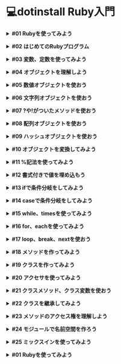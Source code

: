 # 💻dotinstall Ruby入門
**<details><summary>#01 Rubyを使ってみよう</summary>**
- 今回は、概要と公式サイト、レッスンにおいて必要となる知識、レッスンにおける環境についてみていきたいと思います。
    - 概要
        - Rubyはオブジェクト指向のスクリプト言語になります。
        - Webサービスを比較的簡単に作れるRuby on Railsを採用。
    - 公式サイト [ruby-lang.org](http://ruby-lang.org)
    - 知識
        - ローカル開発環境の構築
            - CentOS6終了につきサポート終了したため、Cloud9(クレジットカード必須)を利用するか、『はじめてのRuby』で使われている実行環境を使うのがよいでしょう。
            - ここでいう実行環境はmacOSの場合、ターミナルでも補えると推測。
                - ①ドットインストールのレッスン動画
                - ②macOSのターミナル
                - ③必要に応じてフォルダ、ファイルの作成
                - ターミナルが利用不可ならドットインストールの実行環境を利用すればよい。最後の手段として取っておこう。
        - Cloud9入門 ※クレジットカード必須→利用不可
        - UNIXコマンド入門
            - Ruby入門と平行して学習しよう。
    - 環境
        - ローカル開発環境(ターミナルを使用)
        - フォルダはdotinstall.ruby
        - irb
            - これを使うと、インタラクティブにRubyを操作していくことができます。コードの見通しが悪くなりますが、少し何かを試したいという場合には便利なので知っておくといいでしょう。
            - 「irb」打つとコマンドラインで命令が打てるので、ここで試して実行結果を確認することができます。
            
            ```ruby
            % irb
            irb(main):001:0> p "hello"
            "hello"
            => "hello"                                       
            irb(main):002:0>
            ```
            
            - 抜けるときは「exit」。
            
            ```ruby
            % irb
            irb(main):001:0> p "hello"
            "hello"
            => "hello"                                       
            irb(main):002:0> exit
            yoshiwo@Yoshiwos-MacBook-Pro ruby_lessons %
            ```
            
            - インタラクティブ
                - **①**相互に作用するさま。
                - **②**情報の送り手と受け手が相互に情報をやりとりできる状態。現在のコンピューターによる情報処理の形式。対話型。
        - ri
            - このコマンドを使うと、知りたい命令やオブジェクトのドキュメントを見ることができます。例えば「ri Array」としてあげるとArrayオブジェクトに関する情報が出てきます。
            
            ```ruby
            = Array < Object
            
            ------------------------------------------------------------------------
            = Includes:
            Enumerable (from ruby core)
            
            (from ruby core)
            ------------------------------------------------------------------------
            An Array is an ordered, integer-indexed collection of objects, called
            elements.  Any object may be an Array element.
            ……続く
            ```
            
            - 英語になっていますが、例も豊富なので何かわからないことがあった時に調べてみるのもいいかと思います。
            - 「q」キーで押すと抜けることができます。</details>

**<details><summary>#02 はじめてのRubyプログラム</summary>**
- お約束ではありますが、hello worldと表示させてみます。
    - とは言っても簡単で、(エディターに)print “hello world”と書いてあげればいいです。
    
    ```ruby
    print "hello world"
    ```
    
    - 実行には(ターミナルで)rubyコマンドを使ってあげて、ファイル名を渡してあげればOKです。
    
    ```ruby
    % ruby hello.rb
    hello world
    ```
    
    - printは渡したオブジェクトを文字列にして表示させるための命令になります。
    - ダブルクォーテーション(””)は文字列を表現するための記法なので覚えておきましょう。
    - 今は1行しかプログラムがありませんが、複数行書いた場合は基本的に上から実行されていきます。
    - 命令の区切りにはセミコロン(;)も使えたりするのですが、改行があれば省略できるので、1行に複数の命令を書きたい時くらいしか使わないということも覚えておきましょう。
    - コメントの書き方は、パウンド記号(#)の後がコメントになるので、動作に影響を与えないメモ書きを書いておくのに便利かと思います。
    - また、複数行一気にコメントにしたい場合には、=beginと=endで囲ってあげましょう。そうすることで動作に関係ない埋め込みドキュメントとして認識されるので、こちらを使ってもいいかと思います。
    - printと似たような命令で、putsとpがあるので、そちらもついでに勉強しておきましょう。
    - putsはprintと似たような動作をするのですが、改行が付くという特徴があります。
    - pは、主にデバッグ用に使われます。オブジェクトの種類がわかりやすいように表示してくれる命令です。なので、単にhello worldだけでなくて、これは文字列だよと分かりやすいように、ダブルクォーテーションで囲われて表示されています。
    
    ```ruby
    # コメント
    
    =begin
    コメント
    コメント
    コメント
    コメント
    =end
    
    print "hello world"
    puts "hello world" # +改行
    p "hello world" # デバッグ用
    ```

-　要点まとめ
    - はじめてのRubyプログラム
    - プログラムの実行
    - コメント
    - print, puts, p</details>

**<details><summary>#03 変数、定数を使ってみよう</summary>**
- 変数について。
    - 変数はデータにつけるラベルのようのものです。変数を使うことで、複雑なデータにわかりやすい名前をつけたり、その名前で計算や使い回しができたりするので見ていきましょう。
    - シンプルな例ですが、前回のプログラムを変数を使って書き換えてみたいとも思います。
        - hello worldという値にmsgという変数を割り当ててあげましょう。msgはmessageの省略形。
        - 変数にはルールがあって、英小文字もしくはアンダーバー(_)で始めないといけないというルールがあります。
        - 変数には何回でも値を割り当てることができます。例えば、msg = “hello world again’のように、あとで値を書き換えて再度表示してみると、今度はputs msgではhello world againが表示されます。
        
        ```ruby
        # 変数
        # 変数名は 英小文字 または _ から始める
        
        msg = "hello world"
        puts msg
        
        msg = "hello world again"
        puts msg
        ```
        
        ```ruby
        % ruby hello.rb
        hello world
        hello world again
        ```
        
        - 変数は実はもう少し奥が深いのですが、まずは基本としてこの辺りを押さえておいてください。
- 定数について。
    - 定数も変数と同じで値に付けるラベルなのですが、変数と違ってプログラム中で値を書き換えて欲しくないものに対して使います。
    - 定数の名前の付け方にもルールがあり、最初が英小文字でないといけません。
    - 慣習的に全部大文字にすることが多いです。
    - 定数を書き換えるとおかしなことになりますので、見てみましょう。
    
    ```ruby
    # 変数
    # 変数名は 英小文字 または _ から始める
    
    # msg = "hello world"
    # puts msg
    
    # msg = "hello world again"
    # puts msg
    
    # 定数
    # - 英大文字
    
    VERSION = 1.1
    puts VERSION
    
    VERSION = 1.2
    puts VERSION
    ```
    
    ```ruby
    % ruby hello.rb
    1.1
    hello.rb:16: warning: already initialized constant VERSION
    hello.rb:13: warning: previous definition of VERSION was here
    1.2
    ```
    
    - 最初に1.1と表示されるのですが、その後に警告が出ているのがわかります。Rubyでは警告は出してくれますが、そこで処理が止まるわけではなく、実際にはこのように値が書き変わって表示されてしまうので、その点に注意しつつ、警告を無視せずにきちんと対処するようにしておいてください。
- 要点まとめ
    - 変数
    - 定数</details>

**<details><summary>#04 オブジェクトを理解しよう</summary>**
- 用語について整理しておきましょう
    - まず大事なのは、Rubyではすべての値がオブジェクトになっているという点です。
    - 前回の例で言うと、"hello world”や1.1が値なので、これらはオブジェクトという意味ですね。
    - オブジェクトは何かということですが、この時点では便利な命令をいろいろ持っているデータ型だと思っておいてください。
    - 例えば”hello world”は、これはオブジェクトなので、後ろに付けられる便利な命令がいろいろ用意されていて、.lengthを付ければ文字数を返してくれます。また、.reverseという命令をつけてあげると、文字列を逆順にした文字列を返します。
    - 1.1についても同じで、こちらもオブジェクトなので、.roundという命令を付けてあげると四捨五入して1を返します。.floorという命令を付けてあげると小数点以下を切り捨ててくれるので、こちらも1を返します。
    - Rubyではこうした便利な命令をオブジェクトの種類によってたくさん用意していて、その命令のことをMethod(メソッド)と呼ぶので、用語として覚えておいてください。
    - どのメソッドが使えるかは、その値がどの種類のオブジェクトに属しているかによって変わってきます。
    - そのオブジェクトの種類のことをクラスと言って、Rubyは文字列に関するStringクラス、1.1のような浮動小数点数の場合はFloatクラスと、たくさんのクラスが用意されています。
    - Rubyではこれらのクラスの扱いに慣れていくことで、思った通りのプログラミングができるようになっていきます。
    - オブジェクトの種類はクラスと言うのですが、1.1や”hello world”などの実際の値のことはインスタンスと呼ぶので、用語として覚えておいてください。
- 要点まとめ
    - オブジェクト
    - クラス
    - メソッド
    - インスタンス</details>

**<details><summary>#05 数値オブジェクトを使おう</summary>**
- 数値に関するオブジェクトについて、もう少し詳しく見ていきましょう。
    - 表現方法は、32や4.8といった具合に書いていけばOKです。
    - オブジェクトがどのクラスに属していて、どのようなメソッドを持っているかを調べる方法について見ていきましょう。
        - とは言っても簡単で、.classメソッド、.methodsメソッドを使えばOKです。
        
        ```ruby
        # 数値
        # 32 4.8
        
        p 4.8.class
        p 4.8.methods
        ```
        
        ```ruby
        % ruby hello.rb
        Float # クラスの種類
        [:zero?, :angle, :**, :<=>, :-@, :phase, :<=, :>=, :==, :===, :nan?,
         :infinite?, :finite?, :next_float, :prev_float, :eql?, :%, :*, :+,
         :inspect, :-, :/, :<, :>, :to_int, :to_s, :to_i, :to_f, :to_r, :divmod,
         :fdiv, :quo, :coerce, :modulo, :numerator, :denominator, :rationalize,
         :magnitude, :abs, :floor, :ceil, :arg, :round, :truncate, :positive?,
         :negative?, :hash, :polar, :dup, :imaginary, :imag, :+@, :to_c, :abs2,
         :real, :conjugate, :conj, :real?, :singleton_method_added, :div, :integer?,
         :clone, :i, :remainder, :nonzero?, :step, :rectangular, :rect, :between?,
         :clamp, :singleton_class, :itself, :taint, :tainted?, :untaint, :untrust,
         :untrusted?, :trust, :methods, :singleton_methods, :protected_methods,
         :private_methods, :public_methods, :instance_variables, :instance_variable_get,
         :instance_variable_set, :instance_variable_defined?, :remove_instance_variable,
         :instance_of?, :kind_of?, :is_a?, :display, :public_send, :class, :frozen?,
         :then, :tap, :yield_self, :extend, :method, :public_method, :singleton_method,
         :define_singleton_method, :=~, :!~, :nil?, :respond_to?, :freeze, :object_id,
         :send, :to_enum, :enum_for, :__send__, :!, :instance_eval, :instance_exec,
         :!=, :equal?, :__id__] # メソッドの紹介
        ```
        
        - たくさん出てきましたが、4.8はFloatクラスで、メソッドはこういったものがあるよ、というのがわかります。
        - **や=~などの記号もメソッドであることに注意しておいてください。
- 代表的なメソッドについて。
    - 四則演算
        - 足し算 は +、引き算は -、掛け算は *、割り算は /を使えばOKです。
        - 余りについては %、べき乗は **を使います。
            - 例を見ていきましょう。
            
            ```ruby
            # 数値
            # 32 4.8
            
            # p 4.8.class
            # p 4.8.methods
            
            # + - * / % **
            
            p 10 + 3
            p 10 * 3
            p 2.4 * 2 # 浮動小数点数についてもつかえるのでこのような書き方もできます。
            p 10 / 3 # 3 商は普通に/にする。
            p 10 % 3 # 1 余りの場合は%にする。
            p 10.0 / 3 # 10割る3を3.33333...にしたい場合は、どちらかを浮動小数点数にしてあげればよいので、「10.0 / 3」とすればOKです。
            p Rational(2, 5) + Rational(3, 4) #Rubyでは有理数(分数)の扱いもできて、その場合はRationalを使ってあげてください。
            # 例えば、2 / 5を表現したい場合には「Rational(2, 5)」と書けばOKです。
            # 分数同士の計算もできるので「5分の2足す4分の3」の場合は「Rational(2, 5) + Rational(3, 4)」と書きます。
            p 2/5r + 3/4r # Rationalは短い書き方が用意されていて、5分の2の場合は「2/5r」と書きます。
            ```
            
            ```ruby
            % ruby hello.rb
            13
            30
            4.8
            3
            1
            3.3333333333333335
            (23/20)
            (23/20)
            ```
            
        - Floatクラスに関しては、前回も言いましたが、四捨五入や小数点以下の切り捨て切り上げなどができたりします。
            - どういうメソッドを使うかというと、四捨五入の場合はround、そして小数点以下切り捨ての場合はfloor、小数点以下の切り上げの場合はceil(シール)という命令を使ってあげてください。
            
            ```ruby
            p 52.6.round #四捨五入
            p 52.6.floor # 小数点以下切り捨て
            p 52.6.ceil # 小数点以下切り上げ
            ```
            
            ```ruby
            % ruby hello.rb
            53
            52
            53
            ```
            
        - 質問:小数点の掛け算がキリの悪い数値になるのは何故ですか？
            - 先生:実はコンピュータは数値を2進数で扱っていますので、10進数で表している数値をそのまま扱うことができません。特に小数点の扱いは限りなく近い数値という形でしか表現できず、今回もそれが原因でキリの悪い数値が出力されてしまっているのかなと思います。
- 要点まとめ
    - .class、.methods
    - 演算方法
    - 便利なメソッド</details>

**<details><summary>#06 文字列オブジェクトを使おう</summary>**
- 文字列オブジェクトについて。
    - 文字列はダブルクォーテーションで囲ってあげればOKです。もしくはシングルクォーテーションで囲っても文字列オブジェクトになるので、覚えておいてください。
    - ただ両者には違いがあって、ダブルヲーテーションの場合は特殊文字が使える、式展開ができる、という特徴があったりします。
        - 例えば”hello world”という文字列オブジェクトがあって、その中で改行やタブを表現したかった場合。
            - ダブルクォーテーションの中だったら\nで改行、\tでタブを表現することができます。
            - 同じことをシングルクォーテーションでやろうとすると改行やタブになりません。
            - 改行やタブ以外にも特殊文字はあるのですが、よく使うのはこの辺りかと思います。
            
            ```ruby
            # 文字列
            # "" 特殊文字 式展開
            # ''
            
            puts "hell\no worl\td"
            puts 'hell\no worl\td'
            ```
            
            ```ruby
            % ruby hello.rb
            hell
            o worl	d
            hell\no worl\td
            ```
            
            - シングルクォーテーションで囲った方に関しては、\nや\tがそのまま表示されているのでこういった違いがあるということを先ずは覚えておいてください。
    - 式展開についても例を出していきましょう。
        - 例えばpriceという文字列を書いたあとに#{}と書いてあげます。
        - #{}の中は、Rubyの式が評価されてそのまま表示されるので、例えば#{3000 * 4}としてあげると掛け算した結果がpriceの後に続けて表示されるはずです。シングルクォーテーションだとそのような展開はされないので、単に#{3000 * 4}とそのまま出てくるはずです。
        
        ```ruby
        puts "price #{3000 * 4}"
        puts 'price #{3000 * 4}'
        ```
        
        ```ruby
        % ruby hello.rb
        price 12000
        price #{3000 * 4}
        ```
        
        - このように式展開もできると覚えておいてください。
        - 当然、整数などを展開することもできるので、変数nameがあり文字列の中でnameを展開したい場合には”hello #{name}”としてあげてください。
        
        ```ruby
        name = "yoshiwo"
        puts "hello #{name}"
        ```
        
        ```ruby
        % ruby hello.rb
        hello yoshiwo
        ```
        
    - 文字列オブジェクトでよく使うメソッドについて。
        - + が連結、* が繰り返し。
        
        ```ruby
        # + 連結 * 繰り返し
        puts "hello" + "world"
        puts "hello" * 10
        ```
        
        ```ruby
        % ruby hello.rb
        helloworld
        hellohellohellohellohellohellohellohellohellohello
        ```

- 要点まとめ
    - 文字列の表現方法
    - 特殊文字
    - 式展開
    - 文字列の演算</details>

**<details><summary>#07 ?や!がついたメソッドを使おう</summary>**
- Rubyのメソッドでよく見掛けることになる!、?が付いたメソッドについての説明。
    - 例えば文字列を大文字にするためのメソッド、upcase。よくにたメソッドでupcase!があります。この2つの違いは、upcaseは文字列を大文字にしたものを返すだけ、upcase!は文字列を大文字にしたものを返しつつ、元の文字列も大文字に書き換えるという違いがあります。こうした!が付いたメソッドを大元のオブジェクトを書き換えてしまうという意味で、「破壊的なメソッド」と呼ぶので、覚えておいてください。
    
    ```ruby
    # !
    # - upcase
    # - upcase! 破壊的なメソッド
    
    name = "yoshiwo"
    puts name.upcase # 文字列を大文字にしたものを返すだけ
    puts name
    puts name.upcase! # 文字列を大文字にしたものを返しつつ、元の文字列も大文字に書き換えてしまう
    puts name
    ```
    
    ```ruby
    % ruby hello.rb
    YOSHIWO
    yoshiwo
    YOSHIWO
    YOSHIWO
    ```
    
    - 他にも全て小文字にするためのdowncaseや、文字順を逆にするためのreverseなどいろいろあるので、興味のある人は調べておいてください。
    - ?が付くメソッドは、真偽値を返すメソッドです。真偽値はtrueまたはfalseですが、条件判定や論理演算に使われるので、こういったメソッドにも慣れておきましょう。
    - 例えば文字列オブジェクトが空かどうかを調べるメソッドがあって、その場合はname.empty?と使ってあげてください。このような判定をすることで、ユーザーから入力された名前が空だったら何か別の名前にするといった処理も可能になります。
    - 他にも特定の文字が含まれているかどうかを調べるinclude?メソッドは、こちらも?が付いているので真偽値を返します。例えば、gが含まれているかどうか調べてみましょう。含まれていればtrue、含まれていなければfalseを返します。こういったメソッドにも慣れておいてください。
    
    ```ruby
    # ? 真偽値 true false
    
    name = "yoshiwo"
    p name.empty? # 文字列オブジェクトが空かどうかを調べる
    p name.include?("g") #特定の文字(今回は小文字の「g」)が含まれているかどうかを調べる
    ```
    
    ```ruby
    % ruby hello.rb
    false
    false
    ```

- 要点まとめ
    - 破壊的メソッド
    - 真偽値を返すメソッド</details>

**<details><summary>#08 配列オブジェクトを使おう</summary>**
- 複数のオブジェクトをまとめることができる配列オブジェクトについて見ていきましょう。
    - 例えばいろいろな色の名前をcolorsという変数にまとめたかったとします。
        - 配列の作り方なのですが、[ ]大括弧の中にそれぞれの要素を書いていってあげればOKです。文字列や文字列に数値を混ぜたり、配列の中に配列を入れることもできるので、覚えておいてください。
        - 要素へのアクセスの仕方は、最初の要素にはcolors[0]、次の要素にはcolors[1]、その次の要素にはcolors[2]......といった具合にアクセスできるので覚えておいてください。
        - [ ] 大括弧の中の数値を添字(そえじ)と言うので、これも覚えておいてください。
        - 添字はマイナスの値も指定することができます。colors[-1]は末尾、colors[-2]は末尾の1つ前......とアクセスできるので覚えておきましょう。
        - 範囲を指定することもできます。colors[0..2]とすると、color[0]からcolors[2]までを引っ張ってくれます。
        - もう1つ似たような書き方に、.を1つ増やしたcolors[0...2]があります。これは0から2の直前までになるので、これも覚えておきましょう。
        - 添字にcolors[5]のように範囲外の数値を指定すると、nilというオブジェクトが返ってきます。nilは何もないという意味の特殊なオブジェクトで、よく出てくるので覚えておいてください。
        
        ```ruby
        # 配列
        
        colors = ["red", "blue", "yellow"]
        
        p colors[0] # 大括弧の中の数値を添字と言う
        p colors[-1]
        p colors[0..2]
        p colors[0...2]
        p colors[5] # nil
        ```
        
        ```ruby
        % ruby hello.rb
        "red"
        "yellow"
        ["red", "blue", "yellow"]
        ["red", "blue"]
        nil
        ```
        
        - 要素の書き換えや追加は、書き換えをしたい場合にはcolors[0] = “pink” と書けばOKです。
        - 範囲を指定したい場合には、colors[1..2] = [”white”, “black”]で、一気に書き換えることもできるので覚えておきましょう。
        - 要素の末尾に何らかの要素をくっつけたい場合には、pushメソッドが使えます。
        - pushはよく使うので、colors << “silver” という書き方もできるので、覚えておきましょう。
        
        ```ruby
        colors = ["red", "blue", "yellow"]
        
        colors[0] = "pink"
        colors[1..2] = ["white", "black"]
        colors.push("gold")
        colors << "silver"
        p colors
        ```
        
        ```ruby
        % ruby hello.rb
        ["pink", "white", "black", "gold", "silver"]
        ```
        
        - 他によく使うメソッドとしては、要素の数を示すsize、要素の並び替えをしてくれるsortといったものもあるので、そちらも覚えておきましょう。
        
        ```ruby
        colors = ["red", "blue", "yellow"]
        
        p colors.size
        p colors.sort # アルファベット順にソートされる
        ```
        
        ```ruby
        % ruby hello.rb
        3
        ["blue", "red", "yellow"]
        ```

- 要点まとめ
    - 配列の表現方法
    - 要素へのアクセス方法
    - push
    - size
    - sort</details>

**<details><summary>#09 ハッシュオブジェクトを使おう</summary>**
- ハッシュというオブジェクトについて見ていきましょう。
    - ハッシュはキーと値をペアにしてまとめておくことができるオブジェクトです。
    - 例えばゲームスコアを考えてみましょう。taguchiさんが200点で、fkojiさんが400点だった場合、名前とスコアをペアにして管理したいと思います。その場合はハッシュを使えば便利なので作り方を見ていきましょう。
        - scoresという変数で管理して、ハッシュは{ }波括弧で囲います。
        - キーと値を書くのですが、それぞれを結びつけるには => を使います。
        - あとはカンマ区切りで書けばいいので、scores = {”taguchi” => 200, “fkoji” => 400}といった形になります。
        - “taguchi”、”fkoji”などのキーは、シンボルオブジェクトがよく使われます。
        - シンボルは:から始まる識別子のようなオブジェクトで、文字列を使うより動作が高速でRubyではよく使われるので覚えておいてください。
        - ハッシュをシンボルに書き換えると、{:taguchi => 200, :fkoji => 400}になります。
        - シンボルを使ったハッシュはよく使われるので、短い記法が用意されています。{taguchi: 200, fkoji: 400}
        - いろいろな書き方があるのですが、どれも使えるようにしておいてください。
        
        ```ruby
        # ハッシュ
        # - key / value
        
        # taguchi 200
        # fkoji 400
        
        scores = {"taguchi" => 200, "fkoji" => 400}
        scores = {:taguchi => 200, :fkoji => 400}
        scores = {taguchi: 200, fkoji: 400}
        ```
        
        - ハッシュのそれぞれの要素へのアクセスは、配列と同じように[ ]大括弧ですることができます。
        - 例えば、scoresにキーである:taguchiを与えると、その値である200を引っ張ってくることができます。
        - 値の書き換えもできます。fkojiさんのスコアが本当は600点だった場合はscores[:fkoji] = 600と書き換えればOKです。
        
        ```ruby
        # ハッシュ
        # - key / value
        
        # taguchi 200
        # fkoji 400
        
        # scores = {"taguchi" => 200, "fkoji" => 400}
        # scores = {:taguchi => 200, :fkoji => 400}
        scores = {taguchi: 200, fkoji: 400}
        
        p scores[:taguchi]
        scores[:fkoji] = 600
        p scores
        ```
        
        ```ruby
        % ruby hello.rb
        200
        {:taguchi=>200, :fkoji=>600}
        ```
        
    - さらに便利なメソッドもたくさんあるのでいくつか見ていきましょう。
        - 要素の数を引っ張ってくるにはscores.sizeメソッドを使ってください。
        - キーの一覧を引っ張ってきたい場合はscores.keys、値の一覧だけ引っ張ってきたい場合はscores.valuesが使えます。もしくはそのキーがあるかどうかはscores.has_key?で調べることができるのでこういったメソッドも使えるようにしておきましょう。
        
        ```ruby
        scores = {taguchi: 200, fkoji: 400}
        
        p scores.size
        p scores.keys
        p scores.values
        p scores.has_key?(:taguchi)
        ```

- 要点まとめ
    - ハッシュの表現方法
    - 要素へのアクセス方法
    - size
    - keys
    - values
    - has_key?</details>

**<details><summary>#10 オブジェクトを変換してみよう</summary>**
- いろいろな種類のオブジェクトを相互に変換したい場合を見てみましょう。
    - 例えば、xが50で、yが”3”という文字列だったとします。この時、xとyを足そうとして「p x + y」としてもうまくいかないはずです。
    
    ```ruby
    # 変換
    
    x = 50
    y = "3"
    
    p x + y
    ```
    
    ```ruby
    % ruby hello.rb
    hello.rb:6:in `+': String can't be coerced into Integer (TypeError)
    	from hello.rb:6:in `<main>'
    
    # x が数値で y が文字列だからそうなっているという意味です
    ```
    
    - x が数値で y が文字列だからです。
    - x と y を足して 53 にしたかった場合、y を数値にしてあげる必要があります。
        - もし整数に変換したい場合は、to integer という意味で「y.to_i」としてください。
        - もし浮動小数点数にしたい場合は、to float という意味で「y.to_f」としてあげてください。
    - x + y の足し算で 53 にするのではなくて、 x を文字列にしてあげて「503」にしたい場合は、逆に x の方を string にしたいので「x.to_s」としてあげればOKです。
    
    ```ruby
    # 変換
    
    x = 50
    y = "3"
    
    p x + y.to_i # to integer 整数に 
    p x + y.to_f # to float 浮動小数点数に
    p x.to_s + y # to string 文字列に
    ```
    
    ```ruby
    % ruby hello.rb
    53
    53.0
    "503"
    ```
    
    - このように違う種類のオブジェクトに変換することはよく行うので、覚えておいてください。
- ハッシュと配列の相互変換について見ておきましょう。例えば、scoresをシンボルを使ってscores = {taguchi: 200, fkoji:400} のようにハッシュで表現してみましょう。
    - これを配列に表現するには to Array(配列に) という意味で「scores.to_a」としてあげてください。こうしてあげると、キーと値が配列になった配列になります。
    
    ```ruby
    scores = {taguchi: 200, fkoji: 400}
    
    p scores.to_a
    ```
    
    ```ruby
    % ruby hello.rb
    [[:taguchi, 200], [:fkoji, 400]]
    ```
    
    - この配列をハッシュに戻すには、 to Hash という意味で「scores.to_a.to_h」とするので覚えておきましょう。
    
    ```ruby
    scores = {taguchi: 200, fkoji: 400}
    
    p scores.to_a.to_h
    ```
    
    ```ruby
    % ruby hello.rb
    {:taguchi=>200, :fkoji=>400}
    ```
    
    - こうした変換はよく行うので慣れておくようにしましょう。
- 要点まとめ
    - to_i # 整数化
    - to_f # 浮動小数点数化
    - to_a # 配列化
    - to_h # ハッシュ化</details>

**<details><summary>#11 %記法を使ってみよう</summary>**
- %を使った便利な記法についていくつか見ていきましょう。
    - 文字列を “hello” のように “” で囲ったり、式展開などが必要ない場合は ‘’ で囲ってきました。実は別の記法も用意されていて “” で囲った文字列は %Q()を使い、 %Q(hello) と書くことができます。もしくはQを省略して %(hello) でも “hello” と同じ意味になので覚えておいてください。
    - ‘’ で囲った ‘hello’ は小文字の q で %q(hello) と書くことができるので覚えておきましょう。
    
    ```ruby
    # %
    
    puts "hello"
    puts 'hello'
    
    puts %Q(hello) # puts "hello" と同じ
    puts %(hello) # puts "hello" と同じ
    puts %q(hello) # puts 'hello' と同じ
    ```
    
    - これだけだと何が便利なのかわかりづらいですが、実は文字列の中で区切り文字を使いたい場合は % を使った記法の方が見やすかったりします。
        - 例えば “” ダブルクォーテーションの中で “ ダブルクォーテーションを使いたかったり、’’ シングルクォーテーションの中で ‘ シングルクォーテーションを使いたい場合、「これらは区切り文字ではないよ」という意味で \ をつけてあげる必要があったりします。
        - 一方、 % の記法の場合はそうする必要はなく、 “ や ‘ をそのまま書けるので覚えておいてください。
        
        ```ruby
        # %
        
        puts "he\"llo" # \ が必要
        puts 'he\'llo' # \ が必要
        
        puts %Q(he"llo) # そのまま " が書ける
        puts %(he"llo) # そのまま " が書ける
        puts %q(he'llo) # そのまま ' が書ける
        ```
        
        ```ruby
        % ruby hello.rb
        he"llo
        he'llo
        he"llo
        he"llo
        he'llo
        ```
        
        - どちらも使えるようにしておくとよいかと思います。
- それからもう一つの記法ですが、配列で文字列を管理したい場合、今まで "" ダブルクォーテーションだった場合は ["red", "blue"] のように書いてきましたし、'' シングルクォーテーションの場合は ['red', 'blue'] と書いてきたかと思います。
    - こちらにも便利な記法が用意されていて "" ダブルクォーテーションで囲った文字列からなる配列は %W(red blue) と書いていけば全くこちらと同じ意味になります。
    - そして '' シングルクォーテーションで囲った ['red', 'blue'] の配列の場合は、小文字の w で %w(red blue) と書けばいいので、" や ' をたくさん書くのが面倒な場合はこういう書き方もできると覚えておいてください。
    
    ```ruby
    p ["red", "blue"]
    p ['red', 'blue']
    
    p %W(red blue) # "" ダブルクォーテーションの時は大文字のW
    p %w(red blue) # '' シングルクォーテーションの時は小文字のw
    ```
    
    ```ruby
    % ruby hello.rb
    ["red", "blue"]
    ["red", "blue"]
    ["red", "blue"]
    ["red", "blue"]
    ```

- 要点まとめ
    - %Q 、%q
    - %W 、%w</details>

**<details><summary>#12 書式付きで値を埋め込もう</summary>**
- 書式付きで文字列に値を埋め込む方法
    - 「”文字列” % 値」と書く。
    - 文字列には値の種類に応じて特殊な記号で埋め込んでいくのですが
        - 文字列だったら、 %s
        - 整数だったら、 %d
        - 浮動小数点数だったら、 %f を使います。
        - 他にもあるのですが、3つを基本として押さえておきましょう。
    
    ```ruby
    # "文字列" % 値
    # %s
    # %d
    # %f
    
    p "name: %s" % "taguchi"
    ```
    
    ```ruby
    % ruby hello.rb
    "name: taguchi"
    ```
    
    - %s に書式を指定することもできて、たとえば %10s とすると 10 桁分の幅を確保してこちらを表示してくれます。
    - なお 10 桁分を確保しつつ左寄せにしたい場合はこちらに - を付けて %-10s としてあげればいいので、これらの違いを実行して確かめてみましょう。
    
    ```ruby
    p "name: %s" % "taguchi"
    p "name: %10s" % "taguchi" # 10桁分の幅を確保して表示
    p "name: %-10s" % "taguchi" # 10桁分を確保しつつ、左寄せで表示
    ```
    
    ```ruby
    % ruby hello.rb
    "name: taguchi"
    "name:    taguchi"
    "name: taguchi   "
    ```
    
    - こうした書式も使えるようにしておきましょう。
- 数値について
    - 例えば id と rate を表示したい、そして id の場合は整数で rate の場合は浮動小数定数だった場合は "id: %d, rate: %f" としてあげましょう。
    
    ```ruby
    p "id: %d, rate: %f" % [355, 3.284]
    ```
    
    ```ruby
    % ruby hello.rb
    "id: 355, rate: 3.284000"
    ```
    
    - 書式なのですが、例えば id の方は 5 桁にしたいけれど 5 桁に満たなくて、 0 で埋めて欲しいという場合は %05d と書いてあげてください。
    - %f の方なのですが、全体の文字数が 10 文字、そのうち小数点以下が 2 文字という場合には %10.2f と指定してあげれば OK です。
    
    ```ruby
    p "id: %05d, rate: %10.2f" % [355, 3.284]
    ```
    
    ```ruby
    % ruby hello.rb
    "id: 00355, rate:       3.28"
    ```
    
    - ちなみに、こういった書式は printf や sprintf で使えることも覚えておくとよいでしょう。
        - printf は書式付きで文字列を表示するための命令です。
        - 「"文字列" % 値」の % は , にすればいいので printf("name: %10s", "taguchi") とします。
        
        ```ruby
        # printf
        # sprintf
        
        printf("name: %10s\n" , "taguchi")
        printf("id: %05d, rate: %10.2f\n", 355, 3.284)
        
        # わかりやすくするために \n で改行を付ける
        ```
        
        ```ruby
        % ruby hello.rb
        name:    taguchi
        id: 00355, rate:       3.28
        
        # \nの改行なしの場合
        % ruby hello.rb
        name:    taguchiid: 00355, rate:       3.28
        ```
        
        - sprintf は表示するのではなく、文字列を返してくれる命令になります。
        
        ```ruby
        p sprintf("name: %10s\n" , "taguchi")
        p sprintf("id: %05d, rate: %10.2f\n", 355, 3.284)
        ```
        
        ```ruby
        % ruby hello.rb
        "name:    taguchi\n"
        "id: 00355, rate:       3.28\n"
        ```
        
    - こうした書式付きでいろいろな値を表示するというのはよく行うので、基本としてこの辺りを押さえておきましょう。
- 質問:文字列に「％」を含めるにはどうすればよいですか？
    - 先生:%自身を出力するには%%とします。
- 質問:書式付きで値を埋め込むメリットがわかりません。
    - 先生:先ずは動画のサンプルのような「桁(書式)を指定するのが簡単」であることがあげられます。
    
    ```ruby
    "id: %05d, rate: %10.2f"
    ```
    
    - このような感じで、「5桁に合うように0で埋める（%05d）」や「小数点以下を2桁にする（２番目の%)」は、埋め込みを使わなくても数値を文字列に変換して工夫すればできないことはないのですが、かなり煩雑になってしまいます。なので、この「書式指定機能」はかなり便利なのです。
    - 加えまして、見た目の見通しが良くなる、のも大きなメリットです。例えば上のような数値でなくて文字列であったとしても
    - 例えば
    
    ```ruby
    "こんにちは"+personA+"さん、私は"+personB+"です。彼は"+personC+"です。"
    ```
    
    - よりも、
    
    ```ruby
    "こんにちは%sさん、私は%sです。彼は%sです。" % [personA,personB,personC]
    ```
    
    - のほうがすっきりしてみませんか。上だと変数が多くなるとどちらが”の内側なのか判断しづらくなりバグの原因になります。
    - こんな感じで書式付きの値の埋め込みには、簡潔に数値の表現を指定できる、見通しが良くなる、メリットがありますので、ぜひ活用してくださいね。
- 要点まとめ
    - “文字列” % 値
    - %s 、%d 、%f
    - printf 、sprintf</details>

**<details><summary>#13 ifで条件分岐をしてみよう</summary>**
- score が 80 より大きかった時に何らかのメッセージを出すと書いてあげましょう。
    - その場合は if のあとに条件を続けてあげて、score > 80 が真だった場合（つまり true だった場合）に行う処理を then 以下に書いてあげれば OK です。
    - ちなみに score > 80 に合致した場合はこの処理なのですが、合致しなかった場合の処理も書くことができて、その場合は else と書いてあげて else 以下にその場合の処理を書いてあげましょう。
    - ちなみに条件を繋げていくこともできて、その場合は elsif と書いてあげて条件を書いてあげてください。
    - たとえば 80 より大きくないけれど 60 より大きかった場合に何らかのメッセージを表示したい場合は「elsif score > 60 then … 」と書いてあげれば OK でしょう。
    
    ```ruby
    # if
    
    if score > 80 then
      puts "great!"
    elsif score >60 then
      puts "good!"
    else
      puts "so so ...!"
    end
    ```
    
    - ちなみに then は省略できるので覚えておきましょう。
    
    ```ruby
    # if
    # then は省略可能
    
    if score > 80
      puts "great!"
    elsif score >60
      puts "good!"
    else
      puts "so so ...!"
    end
    ```
    
    - ユーザーから入力を受け付けてみましょう。そのためのメソッドは gets です。
    - ただ、 gets で受け取るのは文字列になるのでそれを数値に変換してあげないといけません。なので、「gets.to_i」とします。
    
    ```ruby
    # if
    
    score = gets.to_i # .to_i で整数化
    
    if score > 80 then
      puts "great!"
    elsif score >60 then
      puts "good!"
    else
      puts "so so ...!"
    end
    ```
    
    ```ruby
    % ruby hello.rb
    88
    great!
    % ruby hello.rb
    77
    good!
    % ruby hello.rb
    59
    so so ...!
    ```
    
    - 条件分岐で使った > は比較演算子と呼ばれ、他にもあります。
    - 直感的で分かりやすいかと思うのですが「〜より大きい（>）」「〜より小さい（<）」「〜以上（>=）」「〜以下（<=）」そして「〜と等しい」というのは == を使ってあげてください。
    - 「〜と等しくない」というのは != です。
    - これらの比較演算子を合わせて論理演算子を使っていくことも可能です。
    - & を 2 つ繋げて && (AND) にすることもできますし OR の場合は | が 2 つで || (OR)、そして NOT の否定の場合は ! を付ければいいので覚えておきましょう。
    - それからこういった条件分岐をよくやるのですが、すごく単純な条件分岐の場合は if を後ろに書くこともできて、たとえば「puts "great!" if score > 80」といった書き方もできたりします。
    
    ```ruby
    score = gets.to_i
    
    puts "great!" if score > 80
    ```
    
    ```ruby
    % ruby hello.rb
    90
    great!
    ```

- 要点まとめ
    - if...elsif...else...and
    - gets
    - 後置のif</details>

**<details><summary>#14 caseで条件分岐をしてみよう</summary>**
- 今回は信号機の色を signal という変数で管理していて、その値に応じて何らかのメッセージを出し分けたいという処理を書いていきましょう。
    - signal の値が red だった場合というのは「when "red"」のように書いていけば OK です。そしてその場合の処理なのですが then に続けて書いていきましょう。では赤信号なので stop! としてあげます。
    - if のときと同じように then は省略できるのでそれも覚えておいてください。
    - when はいくつでも書くことができて、例えば green だったら go!、yellow だったら caution! としたい場合は、このように書いてあげてください。
    - それから signal がこのどれにも当てはまらなかった場合は else のあとに続いて書いていけば OK です。今回は wrong signal としてあげましょう。
    - 最後は end とします。
    - signal の値はせっかくなのでユーザーから入力しましょう。getsは1行読み込むのですが、最後に改行コードが付いているので chomp というメソッドでその最後の改行コードを取り除いてあげます。
    
    ```ruby
    # case
    
    signal = gets.chomp # getsは1行読み込むのですが、最後に改行コードが付いているので chomp というメソッドでその最後の改行コードを取り除いてあげます
    
    case signal
    when "red"
      puts "stop!"
    when "green"
      puts "go!"
    when "yellow"
      puts "caution!"
    else
      puts "wrong signal"
    end
    ```
    
    ```ruby
    % ruby hello.rb
    red
    stop!
    % ruby hello.rb
    yellow
    caution!
    % ruby hello.rb
    pink
    wrong signal
    ```
    
    - ちなみにこのwhenの書き方は、複数の値を,(カンマ)区切りで書くことも可能です。
    
    ```ruby
    # case
    
    signal = gets.chomp
    
    case signal
    when "red"
      puts "stop!"
    when "green", "blue" # ,(カンマ)区切りで値を追加(複数の値を書く)
      puts "go!"
    when "yellow"
      puts "caution!"
    else
      puts "wrong signal"
    end
    ```
    
    ```ruby
    % ruby hello.rb
    blue
    go!
    ```
    
    - こうした条件分岐はifを使っても実現できたりするのですが、caseを使うとすっきり書ける場合もあるので、こういった方法にも慣れておいてください。
- 質問
    - 改行コードがあるためchompを付ける、の意味がわかりません。
- 回答
    - 改行コードとは「見えない文字」の一種なのです。ただ、その「見えない文字」を表示するときにコンピュータは「改行」を行います。
            
            例えば今、「改行コード」という「見えない文字」が特別に見えるとしてそれを★とします。
            
            そして「ABC★」と「ABC」という文字列があったとします。★は本来見えないので見た目は同じですよね。でも「ABC★」と「ABC」は同じか？とコンピュータに問いかけると「同じではありません」と返してきます。これは見えないだけで文字列は違うので当然ですね。
            
            しかも★はそこで改行をしますので、たとえば「ABC★ABC★ABC★」は表示すると
            
            ```ruby
            ABC
            ABC
            ABC
            ```
            
            となります。対して「ABCABCABC」は
            
            ```ruby
            ABCABCABC
            ```
            
            となります。これが改行コードの役割です。
            
            さて、getsですが、ユーザーから文字列を取得する命令ですよね。ユーザーが「改行」するまでの文字列を取得します。そしてユーザーがABCと入力して改行すると・・
            
            ```ruby
            ABC★
            ```
            
            とくるのです。なのでABCと比較しても「違うよ」となってしまうのです。なのでこの★をとる命令がchompというわけです。するとABC★はABCとなるのでちゃんとABCと一致すると認識されるわけですね。
            
            ということで改行コードとは「見えない文字」の一種であり、その「見えない文字」を表示するときにコンピュータは「改行」を行う、そして見えなくても情報としては有り無しは区別されているというわけです。
- 要点まとめ
    - case...when...else...end
    - 動作確認</details>

**<details><summary>#15 while、timesを使ってみよう</summary>**
- 繰り返しの処理について
    - whileを使った方法
        - helloを10回表示させる。
            - ループ用の変数を用意してあげて0で初期化する。
                
                そのあとにwhileと書いてあげて、iが10より小さい間doからendの間の処理を繰り返しなさいと書く。
                
                そしてこの処理の中で i を 1 ずつ増やしていってあげると、結果として 0 から 9 までの 10 回処理が行われるはずです。
                
                i を 1 ずつ増やす方法なのですが「i = i + 1」と書いてあげれば OK です。ちなみに短い記法がよういされています。
                
                「i += 1」と書くと「i = i + 1」と全く同じ意味になるので覚えておいてください。
                
                それからこれは足し算にしか使えないというわけではなくて、= の前の記号を変えるとかけ算でも引き算でも使えたりするのでそれも覚えておくといいかと思います。
                
                そしてせっかくなので i が分かりやすいようにこの中で展開してあげましょう。
                
                ```ruby
                # while
                
                i = 0
                
                while i < 10 do
                  puts "#{i}: hello"
                  # i = i + 1
                  i += 1
                end
                ```
                
                ```ruby
                % ruby hello.rb
                0: hello
                1: hello
                2: hello
                3: hello
                4: hello
                5: hello
                6: hello
                7: hello
                8: hello
                9: hello
                ```
                
                whileはよく使うので慣れておくようにしてください。
                
    - timeを使った方法
        - 繰り返しの命令でtimesメソッドもあります。これは回数が決まっている場合に便利です。
            - 先程のwhileと同じ処理で説明します。
                
                どうするかというと…、数字オブジェクトのメソッドなので 10 回行いたい場合は「10.times」と書いてあげてください。
                
                行いたい処理は do から end の中に書いてあげれば OK です。
                
                「puts "hello"」とすると 10 回処理を行ってくれるはずです。
                
                ちなみに上と同じように何回目のループかを知りたい場合、do の後ろに | を付けてあげて中に変数 i を入れてあげると、0 から始まる 1 ずつ増えていく数値をこの i で管理してくれたりするので、同じように展開してあげると 0 から 9 までの繰り返しの回数が見られるはずです。
                
                ```ruby
                # times
                
                10.times do |i|
                  puts "#{i}: hello"
                end
                ```
                
                ```ruby
                % ruby hello.rb
                0: hello
                1: hello
                2: hello
                3: hello
                4: hello
                5: hello
                6: hello
                7: hello
                8: hello
                9: hello
                ```
                
                こういった方法も覚えてください。
                
                それからこちらの do から end なのですが、{ } で代替することも実はできたりします。
                
                do から end 間の処理が 1 行しかないときにはそういった書き方もするので覚えておきましょう。
                
                どうするかというと「10.times { … }」のような形ですね。
                
                そして 1 行で書くことが多いので「10.times { |i| puts "#{i}: hello" }」としてあげれば OK かと思います。
                
                これも実行してみるとちゃんと同じような処理結果になるので、どのやり方にも慣れておくといいかと思います。
                
                ```ruby
                # times
                
                # 10.times do |i|
                #   puts "#{i}: hello"
                # end
                
                10.times { |i| puts "#{i}: hello" }
                
                # この時のiは変数名を指定しているだけ。i += 1のように計算自体はしていないので注意。
                ```
                
                ```ruby
                % ruby hello.rb
                0: hello
                1: hello
                2: hello
                3: hello
                4: hello
                5: hello
                6: hello
                7: hello
                8: hello
                9: hello
                ```
                
        - 質疑応答
            - 質問:|i|の意味を教えてください。
            - 回答
                
                ```ruby
                10.times { |i| puts "#{i}: hello" }
                ```
                
                こちらですね。まず分けて考えてみましょう。
                
                ```ruby
                10.times {
                ```
                
                こちらをまず見てみましょう。これは言葉で書きますと「10に対してその数だけ{の中を繰り返してね」という意味になります。ちょっとわかりにくいですが、`10.times { ... }` だと10回、`5.times { ... }` だと5回繰り返してね、という感じです。
                
                例えば
                
                ```ruby
                3.times { puts "hello" }
                ```
                
                だと
                
                ```ruby
                hello
                hello
                hello
                ```
                
                と3回、`puts "hello"`が繰り返されるわけですね。
                
                さて、この繰り返しですが、「何回目の繰り返しか」を `{...}` の中に「教える」ことが出来るのです。それが `|i|` の部分です。
                
                この `|i|` の部分は実はなんでもよく、 `|abc|` なら `abc` 変数に、`|cdf|` なら `cdf` 変数に、そして `|i|` なら `i` 変数に「今が何回目の繰り返しか」の値が入ります。
                
                上の例を書き換えまして
                
                ```ruby
                3.times { |abc| puts "hello" }
                ```
                
                としますと、1回目の `puts "hello"` の時は `abc` には0が、2回目の `puts "hello"` のときは `abc` に1が、3回目には `abc` に2が入ります。（日常生活と異なり、0回目から始まることに注意してください！）
                
                というわけで、それを表示する `#{abc}` を使うことで
                
                ```ruby
                3.times { |abc| puts "hello #{abc}" }
                ```
                
                とすれば
                
                ```ruby
                hello0
                hello1
                hello2
                ```
                
                とその「何回目の実行か」が表示される、というわけなのです。
                
                という事で `|i|` の部分は「何回目の実行か」を入れるための「変数の名前」を指定する部分、となります。`|i|` 自体はあくまで変数名前を指定しているだけなので、 `i+=1` の様にそれ自体が計算しているわけではないところに注意してください。
- 要点まとめ
    - while
    - times</details>

**<details><summary>#16 for、eachを使ってみよう</summary>**
- forを使った繰り返し処理について
    - for では何らかの集合的なオブジェクト（配列やハッシュ）、それから範囲を表すオブジェクトの要素数分だけ何らかの処理を繰り返すことができる命令になります。
        
        範囲を表すオブジェクトは配列の添字で見たように「15..20」のように表現することができます。
        
        では「p i」と書いてあげましょう。
        
        これは何をしているかというと、15..20 のような集合的なオブジェクトから要素を 1 つずつ取り出して i に格納しつつ、この要素がなくなるまで do と end の間の処理を繰り返すというものになります。
        
        ちなみにこの do は省略できたりもするので覚えておいてください。
        
        ```ruby
        # for
        
        for i in 15..20 do
          p i
        end
        ```
        
        ```ruby
        % ruby hello.rb
        15
        16
        17
        18
        19
        20
        ```
        
        15 から 20 まで表示されているのがわかるかと思います。
        
        こちらの集合的なオブジェクトは配列でもハッシュでもいいので、例を見ていきましょう。
        
        今回、色の名前を配列で管理していたとして、そちらの要素数分だけこの処理を繰り返してみましょう。
        
        ハッシュに関してはシンボルを使って、このように名前とスコアのようなものを表現してあげましょう。こちらはキーと値があるので、変数は 2 つとることができます。「for name, score …」としてあげましょう。せっかくなので文字列の中で展開してみたいと思います。
        
        ```ruby
        # for
        
        for color in ["red", "blue"] do
          p color
        end
        
        for name, score in {taguchi:200, fkoji:400} do
          puts "#{name}: #{score}"
        end
        ```
        
        ```ruby
        % ruby hello.rb
        "red"
        "blue"
        taguchi: 200
        fkoji: 400
        ```
        
        ちゃんと色の名前と、名前とスコアが出ているのがわかるかと思います。こういったやり方にも慣れておいてください。
        
        それから for なのですが、実は内部的には each というメソッドを使っていたりします。
        
        なので、これらの処理は実は each を使って書き換えることができるのでその練習もしておきましょう。
    
    - each なのですが、集合的なオブジェクトのメソッドとして動作するので、「(15..20).each do |i| …」と書いてあげて、変数がある場合は do の後に縦線で囲ってあげてください。
    
    
        ```ruby
        # for

        # for i in 15..20 do
        #   p i
        # end

        # for color in ["red", "blue"] do
        #   p color
        # end

        # for name, score in {taguchi:200, fkoji:400} do
        #   puts "#{name}: #{score}"
        # end

        # each

        (15..20).each do |i|
          p i
        end

        ["red", "blue"].each do |color|
          p color
        end

        {taguchi:200, fkoji:400}.each do |name, score|
          puts "#{name}: #{score}"
        end
        ```

        ```ruby
        % ruby hello.rb
        15
        16
        17
        18
        19
        20
        "red"
        "blue"
        taguchi: 200
        fkoji: 400
        ```


    ちなみに times メソッドで見たように、繰り返す処理が 1 行ぐらいだったら do から end を { } で囲って 1 行で表現することもよくやるので、そういうやり方にも慣れておいてください。
- 質疑応答
    - 質問:while､times､forはどう使い分ければいいですか？
    - 回答
        - whileは条件が真の場合処理を繰り返します。timesは指定した数だけ処理を繰り返します。forは要素数だけ処理を繰り返します。
            
            覚えたばかりですとこういうもんかなという程度で良いかなと思います。実際になにか作っていく際に繰り返し処理が必要になった場合、どのタイプだと使い勝手がいいかなということを使いながら覚えていけば大丈夫です。
- 要点まとめ
    - for
    - eachメソッドによる書き換え</details>

**<details><summary>#17 loop、break、nextを使おう</summary>**
- 永遠に処理を繰り返すloopという命令に ついて
    - 例えば0からずっとカウントアップするような処理を書いてみる
        
        ```ruby
        # loop
        
        i = 0
        loop do
          p i
          i += 1
        end
        ```
        
        ```ruby
        1
        ...
        3608501
        3608502
        ^C3608504
        3608505
        3608506
        hello.rb:5:in `p': Interrupt
        	from hello.rb:5:in `block in <main>'
        	from hello.rb:4:in `loop'
        	from hello.rb:4:in `<main>'
        
        # control + c でカウントアップを止める
        ```
        
        こうした永久にループする処理は、ループを抜ける命令とよく一緒に使われます。
        
        具体的にはループを抜けるための break、そしてループを 1 回スキップするための next が使われるので、見ていきましょう。
        
        ちなみにこれらの命令なのですが、繰り返し処理だったら loop だけではなくて、while や for や times など今まで見てきたような繰り返し処理の中で使えるので覚えておいてください。
        
        loop でやってもいいのですが、少しわかりづらいので、今回 times でこちらの break と next の例を見ていきましょう。
        
        では 10 回、何らかの処理を行ってみたいと思います。do と end の間にいろいろな処理を書いていけばいいのですが、今回は単純に i を表示するだけとしてあげます。
        
        そうすると 0 からカウントアップされるはずなので、0 から 9 までが表示されるはずです。
        
        ただ、途中で抜ける処理を書いておきたいと思います。
        
        ではどうするかというと…、今回は i が 7 のときに break するようにしてあげましょう。
        
        ```ruby
        # break
        # next
        
        10.times do |i|
          if i == 7 then
            break
          end
          p i
        end
        ```
        
        ```ruby
        % ruby hello.rb
        0
        1
        2
        3
        4
        5
        6
        
        # 7でbreakしたので、6で止まる
        ```
        
        本来は 0 から 9 までいくのですが、7 で break するので、6で止まっているのがわかります。
        
        もしくは 7 のときに break するのではなくて、1 回だけスキップしたいという場合は next としてあげれば OK です。
        
        ```ruby
        10.times do |i|
          if i == 7 then
            # break
            next
          end
          p i
        end
        ```
        
        ```ruby
        % ruby hello.rb
        0
        1
        2
        3
        4
        5
        6
        8
        9
        
        # 7だけがスキップされているのがわかる
        ```
        
        こちらも見てあげると…こうですね、0 から 9 まではいっているのですが、7 だけがスキップされているのがわかるかと思います。
        
        こういった break や next もよく使うので覚えておくようにしてください。
- 要点まとめ
    - loop
    - break
    - next</details>

**<details><summary>#18 メソッドを作ってみよう</summary>**
- 直接メソッドを定義してみる
    - メソッドの定義はdefというキーワードから初めてメソッド名を書いてあげればOKです。
- 今回話を簡単にするために単に hi! と表示するためだけの sayHi というメソッドを作ってみましょう。
    
    ```ruby
    # メソッド
    
    def sayHi
      puts "hi!"
    end
    ```
    
    定義ができたら呼び出せばいいのですが、呼び出すにはメソッド名を書いてあげれば OK です。
    
    ```ruby
    # メソッド
    
    def sayHi
      puts "hi!"
    end
    
    sayHi
    ```
    
    ```ruby
    % ruby hello.rb
    hi!
    ```
    
    それからこちらにオプションを渡したい場合、括弧をつけてあげて、中に変数を書いてあげれば OK です。
    
    このメソッドに渡すオプションのことを引数というので、用語として覚えておいてください。
    
    引数はカンマ区切りでいくつでも渡すことができるのですが、今回は 1 つにしておきます。
    
    ```ruby
    # メソッド
    
    def sayHi(name) # 引数
      puts "hi!"
    end
    
    sayHi
    ```
    
    この引数はこちらの処理の中で使うことができるので、今回はこのように文字列の中で展開してあげましょう。
    
    ```ruby
    # メソッド
    
    def sayHi(name) # 引数
      puts "hi! #{name}"
    end
    
    sayHi
    ```
    
    (name)に渡す値は実行時に与えてあげればいいので、sayHi("taguchi") のように渡してあげます。
    
    ```ruby
    # メソッド
    
    def sayHi(name) # 引数
      puts "hi! #{name}"
    end
    
    # sayHi("taguchi")
    sayHi "taguchi"
    ```
    
    なお意味が曖昧にならない場合は sayHi "taguchi" のように丸括弧は省略することができるので、それも覚えておいてください。
    
    ```ruby
    % ruby hello.rb
    hi! taguchi
    ```
    
    それからこちらの引数にデフォルト値を与えることもできます。
    
    例えばということで、name = "tom" としてあげましょう。
    
    ```ruby
    # メソッド
    
    def sayHi(name = "tom") # 引数
      puts "hi! #{name}"
    end
    
    # sayHi("taguchi")
    sayHi "taguchi"
    sayHi
    ```
    
    そうしてあげると、名前を渡さなかったときに tom 君という名前にしてくれるはずです。
    
    ```ruby
    % ruby hello.rb
    hi! taguchi
    hi! tom
    ```
    
    「hi! taguchi」「hi! tom」と出ているのがわかるかと思います。
    
    こういった使い方にも慣れておいてください。
    
    それからメソッドに値を返してもらいたい場合もあります。
    
    実はメソッドは最後に評価された値をそのまま返すので、この文字列を返したい場合は単にこのように書けば OK です。
    
    ```ruby
    # メソッド
    
    def sayHi(name = "tom") # 引数
      # puts "hi! #{name}"
      "hi! #{name}"
    end
    
    # sayHi("taguchi")
    sayHi "taguchi"
    sayHi
    ```
    
    もしくは明示的にこれを返したいんだよ、と指定したい場合は return と書いてもいいので、それも覚えておきましょう。
    
    ```ruby
    # メソッド
    
    def sayHi(name = "tom") # 引数
      # puts "hi! #{name}"
      return "hi! #{name}" # 明示的にこれを返したい、と指定したい場合は return を書く
    end
    
    # sayHi("taguchi")
    # sayHi "taguchi"
    # sayHi
    
    p sayHi
    ```
    
    ```ruby
    % ruby hello.rb
    "hi! tom"
    ```
    
    それからもう 1 点、メソッド内で定義された変数には外からアクセスできないというルールがあるので、それにも注意しておいてください。
    
    例えばこちらに score = 80 と書いてあげたときに、こちらで p score とすると、こちらの score はメソッドの中でしか有効ではないので、このようなアクセスができないはずです。
    
    ```ruby
    # メソッド
    
    def sayHi(name = "tom") # 引数
      score = 80
      # puts "hi! #{name}"
      return "hi! #{name}"
    end
    
    # sayHi("taguchi")
    # sayHi "taguchi"
    # sayHi
    
    # p sayHi
    p score
    ```
    
    ```ruby
    % ruby hello.rb
    hello.rb:14:in `<main>': undefined local variable or method `score' for main:Object (NameError)
    
    p score
      ^^^^^
    ```
    
    そのような変数は定義されていないと、エラーが表示される。
- 質疑応答
    - 質問:最後に評価された値を返す、とはどういう意味ですか？
        - 回答
            - レッスンの例で言いますと
                
                ```ruby
                def sayHi(name = "tom") # 引数
                  "hi! #{name}"
                end
                ```
                
                と言う `sayHi` と言うメソッドは `"hi! #{name}"` が `end` の直前にありますね。この `end` の直前にある式が最後に評価されるものです。そして最後に評価された値というのは `"hi! #{name}"` の `name` に変数が代入されたものになります。
                
                ですので、この `sayHi` メソッドは、最後に評価された値つまり `hi! #{name}` を返します。
    - 質問:「意味が曖昧にならない場合」とはどういうことですか？
        - 回答
            - 例えば足し算をする関数を考えてみます

                ```ruby
                def sum(a, b)
                  return a + b
                end
                ```

                そしてこれを使う場合を考えてみます

                ```ruby
                sum 1, 2  # => 3 ()が省略できる
                sum 1 + 2, 3 # => 6 
                sum 1, 2 + 3 # sum(1,2) + 3 or sum(1, 2 + 3) ?
                ```

                最後の場合も実は括弧が省略できるのですが、`sum`の結果に3を足すのか`sum`の引数に2+3を渡すのかがやや曖昧だと思いませんか。このような曖昧さを回避するために括弧を使うと覚えておくと良いかなと思います。

                特に引数に違うメソッドの結果を渡したり、複雑な値をセットする場合には括弧をつけて明示的に区切ってあげる方が無難かなという感覚です。
    - 質問:メソッド名を付ける時のルールはありますか？
        - 回答
            - 通常は小文字、もしくは_始まりが推奨されています。

                オブジェクト指向スクリプト言語 Ruby リファレンスマニュアル [https://docs.ruby-lang.org/ja/2.7.0/doc/index.html](https://docs.ruby-lang.org/ja/2.7.0/doc/index.html) 

                こちらの公式リファレンスを見ていくと、

                変数と定数 [https://docs.ruby-lang.org/ja/2.7.0/doc/spec=2fvariables.html](https://docs.ruby-lang.org/ja/2.7.0/doc/spec=2fvariables.html) 

                このセクションに以下のように記述されているのが分かります。

                小文字または`_'で始まる識別子はローカル変数またはメソッド呼び出しです。ローカル変数スコープ(クラス、モジュール、メソッド定義の本体)における小文字で始まる識別子への最初の代入はそのスコープに属するローカル変数の宣言になります。宣言されていない識別子の参照は引数の無いメソッド呼び出しとみなされます。

                つまり、必ずしも小文字始まりでなければならないわけではありませんが、メソッド名は `_` もしくは小文字で始まっていると Ruby の仕様的に都合が良いと言えます。

                実際に色々な Ruby プログラムのソースコードを読んでみると、ほとんどが小文字始まりのメソッドを定義していることが分かります。

                なお、メソッドを大文字で定義しても書き方に気をつければエラーなく動作します。しかし通常は大文字始まりの識別子は定数やクラス名とみなされるため、あまり使われません。
- 要点まとめ
    - メソッドの定義
    - 引数
    - 引数のデフォルト値
    - 返り値</details>

**<details><summary>#19 クラスを作ってみよう</summary>**
- 自分でクラスを作り、メソッドを定義してみましょう。
    - 今回はUserクラスを作ります。
        - 作るにはこのように「class User」「end」としてあげてください。
            
            ```ruby
            # クラス
            
            class User
            end
            ```
            
            ちなみにクラス名は必ず大文字から始めないといけないので、それに注意しておきましょう。
            
            では、前回のように簡単なメソッドを作っていきたいと思います。単にhi!とだけ表示させてみましょう。
            
            ```ruby
            # クラス
            
            class User
            
              def sayHi
                puts "hi!"
              end
              
            end
            ```
            
            ここまでできたら、User クラスのオブジェクト、つまりインスタンスを作ることができるので、そのためには User.new としてあげましょう。
            
            ```ruby
            # クラス
            
            class User
            
              def sayHi
                puts "hi!"
              end
            
            end
            
            User.new
            ```
            
            今回tomという変数に割り当ててあげます。
            
            ```ruby
            # クラス
            
            class User
            
              def sayHi
                puts "hi!"
              end
            
            end
            
            tom = User.new
            ```
            
            そうすると tom のインスタンスオブジェクトが sayHi メソッドを使えるはずなので、tom.sayHi とすると hi! と表示されるはずです。
            
            ```ruby
            # クラス
            
            class User
            
              def sayHi
                puts "hi!"
              end
            
            end
            
            tom = User.new
            tom.sayHi
            ```
            
            ```ruby
            % ruby hello.rb
            hi!
            ```
            
            ではもう少し拡張して、今度は自分の名前を挨拶に含めるようにしましょう。
            
            今までと同じように sayHi に引数を渡してもいいのですが、インスタンスは変数を使って値を保持することもできるので、そのやり方も見ていきます。
            
            ではどうするかというと、インスタンスを作るときに名前を渡してあげて、それをインスタンス内で保持するようにしてあげましょう。
            
            ```ruby
            # クラス
            
            class User
            
              def sayHi
                puts "hi!"
              end
            
            end
            
            tom = User.new("tom")
            tom.sayHi
            ```
            
            クラスのほうなのですが、new が呼ばれたときに呼ばれる、特殊な initialize というメソッドがあるので、そちらでいろいろ書いていってあげます。
            
            ```ruby
            # クラス
            
            class User
            
              def initialize(name)
            
              end
            
              def sayHi
                puts "hi!"
              end
            
            end
            
            tom = User.new("tom")
            tom.sayHi
            ```
            
            ここで渡った name を、インスタンス内で値が保持されるインスタンス変数というものに入れていきたいのですが、インスタンス変数は変数名の前に @ をつけるルールになっているので、このように @name = name としてあげれば OK です。
            
            ```ruby
            # クラス
            
            class User
            
              def initialize(name)
                @name = name
              end
            
              def sayHi
                puts "hi!"
              end
            
            end
            
            tom = User.new("tom")
            tom.sayHi
            ```
            
            前回メソッド内で定義した変数はその外からアクセスできないと言いましたが、このインスタンス変数は特別で、このインスタンスの中であればどこででも使えます。
            
            したがって、sayHi メソッド内で展開することもできて、その場合は puts "hi! i am #{@name}" のように書いてあげてください。
            
            ```ruby
            # クラス
            
            class User
            
              def initialize(name)
                @name = name
              end
            
              def sayHi
                puts "hi! i am #{@name}"
              end
            
            end
            
            tom = User.new("tom")
            tom.sayHi
            ```
            
            ```ruby
            % ruby hello.rb
            hi! i am tom
            ```
            
            ちなみに tom さんの他に bob さんも作りたかった場合は、bob = User.new("bob") のように書いてあげれば OK です。
            
            ```ruby
            # クラス
            
            class User
            
              def initialize(name)
                @name = name
              end
            
              def sayHi
                puts "hi! i am #{@name}"
              end
            
            end
            
            tom = User.new("tom")
            tom.sayHi
            
            bob = User.new("bob")
            bob.sayHi
            ```
            
            そうするとちゃんとインスタンスごとに値が保持されるはずなので、違う名前で挨拶がされるはずです。
            
            ```ruby
            % ruby hello.rb
            hi! i am tom
            hi! i am bob
            ```
            
- 質疑応答
    - 質問:インスタンス変数の使える範囲は具体的にどの範囲ですか？
        - 回答:インスタンス変数はインスタンスメソッドの定義内で使うことができます。
            - インスタンス変数はインスタンスメソッドの定義内で使うことができます。今回では `sayHi` というインスタンスメソッドを定義していますが、

                ```ruby
                  def sayHi# ここから
                    puts "hi! i am #{@name}"
                    # ここまで使えます
                  end

                ```

                他に `sayHello` というインスタンスメソッドを定義した場合も

                ```ruby
                  def sayHello# ここから
                    puts "hello! i am #{@name}"
                    # ここまで使えます
                  end
                ```

    - 質問:initializeメソッドについて
        - 回答:
            - `new`メソッドを実行した時、その時に渡された引数で`initialize`が呼び出されます。

                `initialize`ではそれらを後で使うために

                ```fortran
                    @name = name

                ```

                のように自分自身の中のインスタンス変数の中に保存しておきます。

                上は右側は「引数」としての`name`、左側はインスタンス変数としての`name`で同じ`name`という名前ですが全く別の変数となります。（名前が違っていてもかまいません）

                このような`initialize`という特別な関数はコンストラクタと呼び、役割は`new`の引数を使い、インスタンス毎にふるまいを変えたり、インスタンス自体の各種初期化に使われます。ほかの言語でも違う形でよく使われている概念ですので覚えておいて下さいね。
    - 質問:tom→bobを三箇所同時に書き換えた入力方法を教えてください。
        - 回答:VSCode で範囲選択した後 command + D を押すことで同じ文字列を複数選択することができます。
            - VSCode でtomを範囲選択した後command + Dを押すことで同じ文字列を複数選択することができます。その後 delete で文字列を削除し、bob と入力しています。
- 要点まとめ
    - クラスの作成
    - インスタンスの作成
    - メソッドの呼び出し
    - initializeメソッド
    - インスタンス変数</details>

**<details><summary>#20 アクセサを使ってみよう</summary>**
- 前回見たインスタンス変数ですが、インスタンスメソッド内では使うことができますが、外部からアクセスすることはできません。
    
    ```ruby
    # クラス
    
    class User
    
      def initialize(name)
        @name = name
      end
    
      def sayHi
        puts "hi! i am #{@name}"
      end
    
    end
    
    tom = User.new("tom")
    tom.sayHi
    
    bob = User.new("bob")
    bob.sayHi
    ```
    
    ただ次のようにインスタンス変数の値にアクセスしたい場合はよくあるかと思います。
    
    例えば書き換えてみたり、もしくは単に表示してみるなどの処理ですね。
    
    ```ruby
    # クラス
    
    class User
    
      def initialize(name)
        @name = name
      end
    
      def sayHi
        puts "hi! i am #{@name}"
      end
    
    end
    
    tom = User.new("tom")
    
    tom.name  ="tom Jr."
    p tom.name
    
    tom.sayHi
    
    bob = User.new("bob")
    bob.sayHi
    ```
    
    そうした場合にこれを実現するには別途インスタンス変数をいじるための name= というメソッドや name というメソッドを作らないといけないのですが、よく行う処理なので実は Ruby では簡単な記法を用意してくれていたりします。
    
    具体的にはどうするかというと…、attr_accesor :name のようにインスタンス変数の名前をシンボルで渡してあげると、自動的に name をセットするための name= というメソッドと、name にアクセスするための name というメソッドを作ってくれたりします。
    
    ちなみに値を設定するほうのメソッドを setter、そして値を取得するほうのメソッドを getter、2 つを合わせてアクセサと呼んだりするので、用語として覚えておいてください。
    
    ```ruby
    # クラス
    
    class User
    
      attr_accessor :name # アトリビュートアクセサ と言う
      # setter: name=(value) # セッター
      # getter: name # ゲッター
    	# setter と getter 2つ合わせて アクセサ と呼ぶ
    
      def initialize(name)
        @name = name
      end
    
      def sayHi
        puts "hi! i am #{@name}"
      end
    
    end
    
    tom = User.new("tom")
    
    tom.name  ="tom Jr."
    p tom.name
    
    tom.sayHi
    ```
    
    ちなみに getter だけ定義したい場合は attr_reader とすれば OK なので、これも覚えておくと良いかと思います。
    
    ```ruby
    attr_accessor :name
    attr_reader :name
    # setter: name=(value)
    # getter: name
    ```
    
    ```ruby
    class User
    
      attr_accessor :name
      # attr_reader :name
      # setter: name=(value)
      # getter: name
    
      def initialize(name)
        @name = name
      end
    
      def sayHi
        puts "hi! i am #{@name}"
      end
    
    end
    
    tom = User.new("tom")
    
    tom.name  ="tom Jr."
    p tom.name
    
    tom.sayHi
    ```
    
    ```ruby
    % ruby hello.rb
    "tom Jr."
    hi! i am tom Jr.
    ```
    
- メソッド内で使えるselfというオブジェクトについて
    - selfはそのメソッドを受け取っているインスタンス自身を指します。
    
    なのでこの場合、ここで self を使うと sayHi を受け取っているtom.sayHiの tom オブジェクトのことになります。
    
    ちなみにメソッドを受け取っているオブジェクトのことを「受け取っているもの」という意味で「レシーバー」と呼んだりするので、これも用語として覚えておきましょう。
    
    したがってここで [self.name](http://self.name/) とすると、今 getter が設定されているはずなので、結果としてインスタンス変数が取得できて name が返ってくるはずです。
    
    ```ruby
    class User
    
      attr_accessor :name
      # attr_reader :name
      # setter: name=(value)
      # getter: name
    
      def initialize(name)
        @name = name
      end
    
      def sayHi
        # self
        # self.name -> @name
        puts "hi! i am #{@name}"
      end
    
    end
    
    tom = User.new("tom")
    
    tom.name  ="tom Jr."
    p tom.name
    
    tom.sayHi # レシーバー
    ```
    
    なので実は @name は [self.name](http://self.name/) で書き換えることもできるので、覚えておきましょう。
    
    ```ruby
    def sayHi
      # self
      # self.name -> @name
      puts "hi! i am #{@name}"
      puts "hi! i am #{self.name}"
    end
    ```
    
    それから self は意味が曖昧にならない限り省略できたりもするので、name という書き方もできると覚えておいてください。
    
    ```ruby
    def sayHi
      # self
      # self.name -> @name
      puts "hi! i am #{@name}"
      puts "hi! i am #{self.name}"
      puts "hi! i am #{name}"
    end
    ```
    
- 質疑応答
    - 質問:attr_accesor と attr_reader の機能について教えてください。
        - 回答:attr_accesor は getter と setter を同時に、attr_reader は getter のみを自動で生成してくれます。
            - `getter`や`setter`は個別に定義しても良いのですが、記述が単調で誰が定義しても全く同じコードを記述することになります。そのため機械的に作成する便利なものが`attr_accesor`や`attr_reader`だと考えてください。

                それぞれ、`attr_accesor`は`getter`と`setter`をセットで、`attr_reader`は`getter`のみを自動で生成してくれるものと理解いただくと良いのかなと思います。
    - 質問:@name と self.name は同じことをしているのですか？
        - 回答:はい。どちらも自分の持っている name を呼び出す方法です。
            - `self`とすることでそのインスタンス自身を参照できます。`@name`はインスタンス変数ですのでインスタンスに属します。その値を取るために`@name`と`self.name`と二つの書き方ができます。

                `self.name`と`@name`はどちらも同じ値を呼び出すことができるんですね。
- 要点まとめ
    - インスタンス変数にアクセスするためのメソッド
    - attr_accessor、attr_reader
    - self</details>

**<details><summary>#21 クラスメソッド、クラス変数を使おう</summary>**
- 今まで見てきたこういったメソッドはインスタンスから使えるインスタンスメソッドと呼ばれるものですが、実はクラスから直接呼び出すことができるクラスメソッドも定義ができたりします。
    
    それができるとクラスから直接呼ぶことができるので、例えば [User.info](http://user.info/) といった書き方が可能になります。
    
    ```ruby
    # クラス
    # - クラスメソッド
    
    class User
    
      def initialize(name)
        @name = name
      end
    
      def sayHi
        puts "hi! i am #{@name}"
      end
    
    end
    
    User.info
    ```
    
    作り方はいくつかあるのですが、[self.info](http://self.info/) と書いてあげて、そちらに定義をしてあげれば OK です。
    
    では今回 User Class と表示するためだけのクラスメソッドを作ってみましょう。
    
    ```ruby
    # クラス
    # - クラスメソッド
    
    class User
    
      def initialize(name)
        @name = name
      end
    
      def sayHi
        puts "hi! i am #{@name}"
      end
    
      def self.info
        puts "User Class"
      end
      
    end
    
    User.info
    ```
    
    ```ruby
    % ruby hello.rb
    User Class
    ```
    
- それからクラス自体に値を保持するクラス変数もあるので、そちらについても見ていきます。
    個々のインスタンスではなくインスタンス全てで値を共有することができます。

    例を見ていきますが、今回 @@count というクラス変数を作って、インスタンスを作った数を保持してみましょう。

    クラス変数には @@ をつけることがルールになっているので、@@count としてあげて、0 で初期化してあげましょう。

    ```ruby
    # クラス
    # - クラスメソッド
    # - クラス変数

    class User

      @@count = 0

      def initialize(name)
        @name = name
      end
    ```

    あとは new されるたびに 1 を足してあげればいいので、@@count += 1 としてあげます。

    ```ruby
    # クラス
    # - クラスメソッド
    # - クラス変数

    class User

      @@count = 0

      def initialize(name)
        @@count += 1
        @name = name
      end
    ```

    ではせっかくなので、info のほうでも表示しておきたいと思います。

    では「puts "User Class, #{@@count} instances."」としてあげれば OK でしょう。

    ```ruby
    def self.info
      puts "User Class, #{@@count} instances."
    end
    ```

    どうするかというと、インスタンスを作ればいいので、「tom = User.new("tom")」としてあげて、後は「bob = User.new("bob")」「steve = User.new("steve")」とすると、[User.info](http://user.info/) で 3 つのインスタンスができました、と出てくるはずです。

    ```ruby
    # クラス
    # - クラスメソッド
    # - クラス変数

    class User

      @@count = 0

      def initialize(name)
        @@count += 1
        @name = name
      end

      def sayHi
        puts "hi! i am #{@name}"
      end

      def self.info
        puts "User Class, #{@@count} instances."
      end

    end

    tom = User.new("tom")
    bob = User.new("bob")
    steve = User.new("steve")
    User.info
    ```

    ```ruby
    % ruby hello.rb
    User Class, 3 instances.
    ```

    こうですね、ちゃんとなっているのがわかるかと思います。
- それからもう 1 つクラスで定数を定義する方法についても見ていきましょう。
    
    定数は 1 文字目が大文字で、慣習的に全て大文字にすることが推奨されているので、VERSION = 1.1 といった形にしてあげましょう。
    
    すると、このクラスの中でこちらの VERSION が使えるので、例えば「puts "#{VERSION}: User Class, #{@@count} instances."」のように書くことができます。
    
    ```ruby
    # クラス
    # - クラスメソッド
    # - クラス変数
    # - 定数
    
    class User
    
      @@count = 0
    
      VERSION = 1.1
    
      def initialize(name)
        @@count += 1
        @name = name
      end
    
      def sayHi
        puts "hi! i am #{@name}"
      end
    
      def self.info
        puts "#{VERSION}: User Class, #{@@count} instances."
      end
    
    end
    
    tom = User.new("tom")
    bob = User.new("bob")
    steve = User.new("steve")
    User.info
    ```
    
    もしくはクラスの外からアクセスすることもできて、その場合は User::VERSION としてあげてください。
    
    ```ruby
    # クラス
    # - クラスメソッド
    # - クラス変数
    # - 定数
    
    class User
    
      @@count = 0
    
      VERSION = 1.1
    
      def initialize(name)
        @@count += 1
        @name = name
      end
    
      def sayHi
        puts "hi! i am #{@name}"
      end
    
      def self.info
        puts "#{VERSION}: User Class, #{@@count} instances."
      end
    
    end
    
    tom = User.new("tom")
    bob = User.new("bob")
    steve = User.new("steve")
    User.info
    p User::VERSION
    ```
    
    ```ruby
    % ruby hello.rb
    1.1: User Class, 3 instances.
    1.1
    ```

- 要点まとめ
    - クラスメソッド
    - クラス変数
    - 定数</details>

**<details><summary>#22 クラスを継承してみよう</summary>**
- クラスの継承
    - 例えばUserクラスを継承して、新しくAdminUserクラスを作ってみたいと思います。
        
        書き方なのですが、このように「class AdminUser < User」としてあげれば OK です。
        
        ```ruby
        # クラスの継承
        
        class User
        
          def initialize(name)
            @name = name
          end
        
          def sayHi
            puts "hi! i am #{@name}"
          end
        
        end
        
        class AdminUser < User
        
        end
        ```
        
        なお User クラスを元に AdminUser クラスができたので、User クラスのことを親クラス、もしくは Super Class と呼んだりします。
        
        AdminUser クラスの方は子クラス、もしくは Sub Class と呼んだりするので、用語として覚えておいてください。
        
        せっかくなので、AdminUser のほうに独自メソッドも作ってみましょう。では単純にメッセージを表示してみます。
        
        "hello from #{@name}" としてあげて、インスタンス変数も使ってあげたいと思います。
        
        ```ruby
        # User: 親クラス、Super Class
        # AdminUser: 子クラス、Sub Class
        
        class AdminUser < User
        
          def syaHello
            puts "Hello from #{@name}"
          end
        
        end
        ```
        
        ここまでできたらインスタンスを作ればいいので、tom = AdminUser.new("tom") としてあげます。
        
        ```ruby
        # User: 親クラス、Super Class
        # AdminUser: 子クラス、Sub Class
        
        class AdminUser < User
        
          def syaHello
            puts "Hello from #{@name}"
          end
        
        end
        
        tom = AdminUser.new("tom")
        ```
        
        そうすると、sayHi と sayHello が使えるはずなので、「tom.sayHi」「tom.sayHello」とすれば想定通りの動きになるはずです。
        
        ```ruby
        # クラスの継承
        
        class User
        
          def initialize(name)
            @name = name
          end
        
          def sayHi
            puts "hi! i am #{@name}"
          end
        
        end
        
        # User: 親クラス、Super Class
        # AdminUser: 子クラス、Sub Class
        
        class AdminUser < User
        
          def syaHello
            puts "Hello from #{@name}"
          end
        
        end
        
        tom = AdminUser.new("tom")
        tom.sayHi
        tom.syaHello
        ```
        
        ```ruby
        % ruby hello.rb
        hi! i am tom
        Hello from tom
        ```
        
    - それからこちらの子クラスのほうで同名のメソッドを上書きすることも実はできたりします。
    
        その場合、メソッドのオーバーライドといったりするので、これも用語として覚えておくと良いかと思います。

        こちらでは「puts "hi! from admin!"」としてみたいと思います。

        そうしてあげると tom.sayHi の出力が替わるはずです。

        ```ruby
        # クラスの継承

        class User

          def initialize(name)
            @name = name
          end

          def sayHi
            puts "hi! i am #{@name}"
          end

        end

        # User: 親クラス、Super Class
        # AdminUser: 子クラス、Sub Class

        class AdminUser < User

          def syaHello
            puts "Hello from #{@name}"
          end

          # オーバーライド
          def sayHi
            puts "hi! from admin!"
          end

        end

        tom = AdminUser.new("tom")
        tom.sayHi
        tom.syaHello
        ```

        ```ruby
        % ruby hello.rb
        hi! from admin!
        Hello from tom
        ```

        クラスの拡張は奥が深かったり、いろいろ注意点もあったりするのですが、まずは基本としてこの辺りをおさえておくようにしてください。
- 要点まとめ
    - クラスの継承
    - メソッドのオーバーライド</details>

**<details><summary>#23 メソッドのアクセス権を理解しよう</summary>**
種類としては public、protected、そして private があるのですが、protected はわりと特殊なシーンでしか使われないので、今回は省いていきます。
- public
    - まず public なのですが、通常のメソッドはデフォルトでこの指定になっていて、どこからでも呼び出すことができます。
        
        ただ例外があって、new したときに呼ばれる initialize メソッドと、クラスの外に書いたメソッドは自動的に private になるので、覚えておきましょう。
        
        private なのですが、これを指定するとレシーバーを指定できないメソッドになります。
        
        少しわかりづらいので例を出していきましょう。
        
        private のメソッドを定義するには、private キーワードの後に書いていけばいいので…、ここで定義してあげます。
        
        では今回は「def sayPrivate ...」としてあげましょう。
        
        こちらはレシーバーを指定できないので、例えば User のインスタンスから呼び出すことはできないということを覚えておいてください。
        
        ```ruby
        # アクセス権
        # - public
        # - protected
        # - private: レシーバーを指定できない
        
        class User
        
          def sayHi
            puts "hi!"
          end
        
          private
        
            def sayPrivate
              puts "private"
            end
        
        end
        
        class AdminUser < User
        
          def sayHello
            puts "hello!"
          end
        
        end
        
        # User.new.sayPrivate #NG
        ```
        
        ただしクラスの中からは呼び出せるので、sayHi の中では sayPrivate と書くことができます。
        
        ```ruby
        # アクセス権
        # - public
        # - protected
        # - private: レシーバーを指定できない
        
        class User
        
          def sayHi
            puts "hi!"
            sayPrivate
          end
        
          private
        
            def sayPrivate
              puts "private"
            end
        
        end
        
        class AdminUser < User
        
          def sayHello
            puts "hello!"
          end
        
        end
        
        # User.new.sayPrivate #NG
        ```
        
        この sayPrivate なのですが、意味的には self.sayPrivate なのですが、private ではレシーバーを指定できないので必ず self は省略してあげて sayPrivate のように書いてあげてください。
        
        ```ruby
        # アクセス権
        # - public
        # - protected
        # - private: レシーバーを指定できない
        
        class User
        
          def sayHi
            puts "hi!"
            sayPrivate
            # self.sayPrivate 意味的には self.syaPrivateなのですが、privateではレシーバーを指定できないので必ずselfは省略してあげてsayPrivateのように書いてあげてください。
          end
        
          private
        
            def sayPrivate
              puts "private"
            end
        
        end
        
        class AdminUser < User
        
          def sayHello
            puts "hello!"
          end
        
        end
        
        # User.new.sayPrivate #NG
        ```
        
        ここまでできたら、User.new.sayHi をしてみましょう。
        
        そうすると private も表示してくれるはずです。
        
        ```ruby
        # アクセス権
        # - public
        # - protected
        # - private: レシーバーを指定できない
        
        class User
        
          def sayHi
            puts "hi!"
            sayPrivate
            # self.sayPrivate 意味的には self.syaPrivateなのですが、privateではレシーバーを指定できないので必ずselfは省略してあげてsayPrivateのように書いてあげてください。
          end
        
          private
        
            def sayPrivate
              puts "private"
            end
        
        end
        
        class AdminUser < User
        
          def sayHello
            puts "hello!"
          end
        
        end
        
        # User.new.sayPrivate #NG
        User.new.sayHi
        ```
        
        ```ruby
        % ruby hello.rb
        hi!
        private
        ```
        
- クラスが継承された場合も見てあげましょう
    
    ```ruby
    # アクセス権
    # - public
    # - protected
    # - private: レシーバーを指定できない
    
    class User
    
      def sayHi
        puts "hi!"
        sayPrivate
        # self.sayPrivate 意味的には self.syaPrivateなのですが、privateではレシーバーを指定できないので必ずselfは省略してあげてsayPrivateのように書いてあげてください。
      end
    
      private
    
        def sayPrivate
          puts "private"
        end
    
    end
    
    class AdminUser < User
    
      def sayHello
        puts "hello!"
      end
    
    end
    
    # User.new.sayPrivate #NG
    User.new.sayHi
    ```
    
    ここで AdminUser なのですが、sayHi と sayPrivate を両方継承しているので、実は sayPrivate を AdminUser でつくるメソッドからも呼び出せたりします。
    
    なので sayPrivate としてあげると、private が表示されるはずです。
    
    ```ruby
    # アクセス権
    # - public
    # - protected
    # - private: レシーバーを指定できない
    
    class User
    
      def sayHi
        puts "hi!"
        sayPrivate
        # self.sayPrivate 意味的には self.syaPrivateなのですが、privateではレシーバーを指定できないので必ずselfは省略してあげてsayPrivateのように書いてあげてください。
      end
    
      private
    
        def sayPrivate
          puts "private"
        end
    
    end
    
    class AdminUser < User
    
      def sayHello
        puts "hello!"
        sayPrivate
      end
    
    end
    
    # User.new.sayPrivate #NG
    # User.new.sayHi
    
    AdminUser.new.sayHello
    ```
    
    ```ruby
    % ruby hello.rb
    hello!
    private
    ```
    
    こうしてあげると…こうですね、sayPrivate が呼び出せています。
    
    なおかつ同名のメソッドを実は上書きすることもできて、「def sayPrivate ...」としてあげると、こちらも普通に呼び出せるはずです。
    
    ```ruby
    # アクセス権
    # - public
    # - protected
    # - private: レシーバーを指定できない
    
    class User
    
      def sayHi
        puts "hi!"
        sayPrivate
        # self.sayPrivate 意味的には self.syaPrivateなのですが、privateではレシーバーを指定できないので必ずselfは省略してあげてsayPrivateのように書いてあげてください。
      end
    
      private
    
        def sayPrivate
          puts "private"
        end
    
    end
    
    class AdminUser < User
    
      # def sayHello
      #   puts "hello!"
      #   sayPrivate
      # end
    
      def sayPrivate
        puts "private from Admin"
      end
    
    end
    
    # User.new.sayPrivate #NG
    # User.new.sayHi
    
    # AdminUser.new.sayHello
    AdminUser.new.sayPrivate
    ```
    
    ```ruby
    % ruby hello.rb
    private from Admin
    ```
    
    ちゃんと呼び出せているのがわかるかと思います。
    
    このように Ruby の private 指定は他の言語のオブジェクト指向プログラミングと動作が異なっていて、Sub Class から呼び出せたり、オーバーライドすることができたりするので、十分注意して使うようにしましょう。
- 質疑応答
    - 質問:User.new.sayHiのnewとはなんですか？
        - 回答:User.newしたあとにsayHiしている、と考えましょう。
            
            ```css
            User.new.sayHi
            
            ```
            
            こちらの部分ですね。解説しますね。
            
            [https://dotinstall.com/lessons/basic_ruby_v3/37119](https://dotinstall.com/lessons/basic_ruby_v3/37119)
            
            こちらのレッスンをまず復習してみてください。以下のような呼び出しがありました。
            
            ```ruby
            tom = User.new("tom") # Userクラスから引数に文字列「tom」を持つオブジェクトを作成し、それを変数tomに代入せよ
            tom.sayHi # 変数tomからsayHiメソッドを呼び出せ
            
            ```
            
            ちょっと似てると思いませんか？
            
            実は上は省略してこう書けるのです。
            
            ```ruby
            User.new("tom").sayHi # 引数に文字列「tom」を持つオブジェクトをUserクラスから作成し、sayHiメソッドを呼び出せ
            
            ```
            
            ちょうど`tom`に一時的に入れていたのを入れずに、直接`sayHi`を呼ぶイメージですね。
            
            さて上記の時は`new("tom")`のように`("tom")`をつけていました。これは`initialize`に値を渡すためでしたね。
            
            そして今回は`initialize`はありません。
            
            なので
            
            ```ruby
            User.new.sayHi # Userクラスからインスタンス(オブジェクト)を作成し、sayHiメソッドを呼び出せ
            ```
            
            となるわけです。
            
            ということで、上記の書き方は、`new`でクラスのインスタンスを作って、すぐ使うときの省略した書き方というわけです。
- 要点まとめ
    - メソッドのアクセス権
    - public
    - protected
    - private</details>

**<details><summary>#24 モジュールで名前空間を作ろう</summary>**
- モジュールはクラスのようにメソッドや定数をまとめられるものですが、インスタンスを作ったり継承したりできないという違いがあります。
- 主な用途は 2 つあるのですが、今回は名前空間として使う方法について見ていきます。
- 名前空間
    - では例を出していきたいのですが、例えば動画に関する処理を作っていて movie_encode や、もしくは movie_export のような処理をたくさん書くことになる、というのはよくあることかと思います。
        
        ただたくさん作っていくと、これらのメソッド名が他の人が作ったメソッド名や、ライブラリのメソッド名などと衝突しないか心配になってきます。
        
        そうしたときにモジュールを使って自分だけの名前空間を作ってあげれば便利です。
        
        そうすればこうしたメソッドもすっきり書くことができて、例えば Movie.encode や Movie.export といった形で使うことができるかと思います。
        
        ```ruby
        # module
        # - 名前空間
        
        def movie_encode
        end
        
        def movie_encode
        end
        
        Movie.encode 
        Movie.export
        ```
        
        ではモジュールの作り方を見ていきましょう。
        
        どうするかというと、「module Movie ... end」とモジュール名を書いてあげてください。
        
        モジュール名の 1 文字目は必ず大文字なので覚えておきましょう。
        
        ```ruby
        module Movie # モジュールの名の1文字目は必ず大文字
        end
        ```
        
        ではメソッドを定義していきたいのですが、Movie.encode のように使っていきたいので、クラスメソッドのように書いていってあげれば OK です。
        
        なので「def self.encode ...」としてあげて、例えば encoding... と表示させてみましょう。
        
        ```ruby
        module Movie
        
          def self.encode
            puts "encoding..."
          end
          
        end
        ```
        
        同じように self.export についても書いてみましょう。
        
        ```ruby
        module Movie
        
          def self.encode
            puts "encoding..."
          end
        
          def self.encode
            puts "exporting..."
          end
        
        end
        ```
        
        せっかくなので、定数も保持してみましょう。
        
        ではこちらのこのあたりで VERSION = 1.1 と値を保持してあげます。
        
        ```ruby
        # module
        # - 名前空間
        
        def movie_encode
        end
        
        def movie_export
        end
        
        module Movie
        
          VERSION = 1.1
        
          def self.encode
            puts "encoding..."
          end
        
          def self.export
            puts "exporting..."
          end
        
        end
        
        Movie.encode # モジュール名.クラスメソッド名で、クラスメソッドを呼び出す => クラスメソッドencodeを呼び出す
        Movie.export # モジュール名.クラスメソッド名で、クラスメソッドを呼び出す => クラスメソッドexportを呼び出す
        p Movie::VERSION
        ```
        
        そうしてあげると、これらのメソッドは Movie.encode のように使うことができますし、定数に関してはクラス定数と同じように使うことができるので、例えば… Movie::VERSION のように使うことができるはずです。
        
        ```ruby
        % ruby hello.rb
        encoding... # モジュールMovieからクラスメソッドencodeが呼び出され、encodeはputs "encoding..."を処理する
        exporting... # モジュールMovieからクラスメソッドexportが呼び出され、exportはputs "exporting..."を処理する
        1.1 # モジュールMovieから定数VERSIONが呼び出され、pメソッドで1.1が表示
        ```
        
        このように関連するメソッドや定数などをざっとまとめてグループ化したいだけのときに、モジュールは手軽に使えて便利なので慣れておくようにしてください。
        
        他の多くの言語でも定数は慣習的にすべて大文字で書くので、大文字で記述するようにしましょう。
- 要点まとめ
    - モジュール
    - 名前空間の作り方</details>

**<details><summary>#25 ミックスインを使ってみよう</summary>**
- モジュールのもう1つの用途である、ミックスインについて
    - 例えば今ゲームを作っていたとして、PlayerクラスとMonsterクラスを用意していたとしましょう。
        
        その場合にどちらにもデバッグに関するメソッドを入れたいのですが、Debug と Player や Monster は継承関係にあるものでもないし、かといって両方に書くのも面倒だったりします。
        
        その場合はデバッグに関するモジュールを作ってあげて、単に機能としてこちらのクラスに提供できたら便利です。
        
        ```ruby
        # module
        # - ミックスイン
        
        module Debug
        end
        
        class Player
        end
        
        class Monster
        end
        ```
        
        ではそのやり方を見ていきましょう。
        
        今回、info というメソッドを定義してあげましょう。
        
        前回のように (今回はinfoメソッドに)self をつけずに単にインスタンスメソッドにしてあげると、それを他のクラスのインスタンスメソッドとしてはめ込むことができたりします。
        
        これをミックスインというので用語として覚えておいてください。
        
        ```ruby
        # module
        # - ミックスイン
        
        module Debug
        
          def info
          end
          
        end
        
        class Player
        end
        
        class Monster
        end
        ```
        
        では今回はデバッグ情報を表示するという意味で、info メソッドを呼び出したクラスの名前と適当な文字列を表示するようにしてあげましょう。
        
        ```ruby
        # module
        # - ミックスイン
        
        module Debug
        
          def info
            puts "#{self.class} debug info ..."
          end
        
        end
        
        class Player
        end
        
        class Monster
        end
        ```
        
        このモジュール(module Debug)をこちらの Playerクラス にミックスインするにはどうしたらいいかというと… include というキーワードを使ってあげてください。
        
        Monster のほうも同じなので、このように include Debug としてあげれば OK です。
        
        ```ruby
        # module
        # - ミックスイン
        
        module Debug
        
          def info
            puts "#{self.class} debug info ..."
          end
        
        end
        
        class Player
          include Debug # include はモジュール名を渡して、そのモジュールに書かれたメソッドをクラスから利用できるようにするメソッド
        end
        
        class Monster
          include Debug # include はモジュール名を渡して、そのモジュールに書かれたメソッドをクラスから利用できるようにするメソッド
        end
        ```
        
        そうすると Player も Monster も info というインスタンスメソッドを使えるようになるので、例えば [Player.new.info](http://player.new.info/) としてあげてもいいですし、[Monster.new.info](http://monster.new.info/) としてあげても OK です。
        
        ```ruby
        # module
        # - ミックスイン
        
        module Debug
        
          def info
            puts "#{self.class} debug info ..."
          end
        
        end
        
        class Player
          include Debug
        end
        
        class Monster
          include Debug
        end
        
        Player.new.info # Playerクラスからインスタンスを新規作成し、そのインスタンスに対してinfoメソッドを呼び出せ
        Monster.new.info # Monsterクラスからインスタンスを新規作成し、そのインスタンスに対してinfoメソッドを呼び出せ
        ```
        
        ```ruby
        % ruby hello.rb
        Player debug info ...
        Monster debug info ...
        ```
        
        ミックスインに関してはもっと複雑なこともできるのですが、継承関係にない複数のクラスに共通の機能を提供する場合に便利なので慣れておくといいかと思います。
- 質疑応答
    - 質問:Player.new.infoがなぜ動作するのかわからない
        - 回答:(Player.new).info、と考えてみましょう。
            
            一度カッコを使ってこのようにするとどうでしょうか。
            
            ```ruby
            (Player.new).info
            ```
            
            `(Player.new)`でインスタンスを作っている。その後そのインスタンスに対して`info`メソッドを呼び出していると考えることができるかなと思います。
    - 質問:selfの意味がわかりません
        - 回答:

            `self`というのはそのオブジェクト自身をさしています。`Player.new`や`Monster.new`で作られたオブジェクトそのものですね。

            そして`.class`というのはインスタンスメソッドでそのオブジェクトのクラス名を返してくれます。つまり`self`が`Player.new`の場合`Player`、`Monster.new`の場合`Monster`となります。最後に`#{}`で文字列として展開しています。
- 要点まとめ
    - ミックスイン
    - 動作確認</details>

**<details><summary>#01 Rubyを使ってみよう</summary>**
